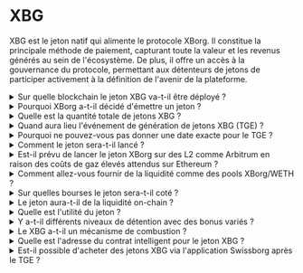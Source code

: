 # XBG

XBG est le jeton natif qui alimente le protocole XBorg. Il constitue la principale méthode de paiement, capturant toute la valeur et les revenus générés au sein de l'écosystème. De plus, il offre un accès à la gouvernance du protocole, permettant aux détenteurs de jetons de participer activement à la définition de l'avenir de la plateforme.

<details>

<summary>Sur quelle blockchain le jeton XBG va-t-il être déployé ?</summary>

Le jeton XBG est prévu pour être déployé sur la blockchain Ethereum et sera relié au réseau Polygon pour une meilleure échelle et efficacité. De plus, une allocation séparée de jetons XBG sera mise de côté pour un déploiement sur la chaîne Borg une fois qu'elle sera pleinement opérationnelle. Cette approche multi-chaînes assure une large accessibilité et polyvalence pour nos détenteurs de jetons.

</details>

<details>

<summary>Pourquoi XBorg a-t-il décidé d'émettre un jeton ?</summary>

XBorg est profondément engagé à favoriser un écosystème centré sur la communauté, et notre décision d'émettre un jeton reflète cet engagement. Contrairement aux modèles d'entreprise traditionnels qui se concentrent sur l'accumulation de valeur basée sur les actions, tous les flux de trésorerie générés au sein de notre écosystème sont redirigés vers la trésorerie de la DAO (Organisation Autonome Décentralisée). Ce modèle facilite une implication communautaire plus directe et aligne les intérêts de manière plus efficace.

En introduisant le jeton XBG, nous créons une économie in-protocole où le jeton sert de principal moyen de transaction. Ce mouvement signale un virage vers un modèle plus participatif et piloté par la communauté, où chaque membre a son mot à dire dans la direction de la plateforme et partage son succès. C'est une approche innovante qui souligne notre croyance dans le potentiel transformateur des réseaux décentralisés.

</details>

<details>

<summary>Quelle est la quantité totale de jetons XBG ?</summary>

La quantité maximale de jetons XBG a été fixée à 1 000 000 000 (1 milliard).

</details>

<details>

<summary>Quand aura lieu l'événement de génération de jetons XBG (TGE) ?</summary>

Le TGE n'a pas encore été annoncé mais aura probablement lieu d'ici le deuxième trimestre de 2024.

</details>

<details>

<summary>Pourquoi ne pouvez-vous pas donner une date exacte pour le TGE ?</summary>

En tant qu'équipe, nous pensons que les perspectives de la crypto pour le deuxième trimestre de 2024 et à l'approche des réductions de moitié de Bitcoin seront positives. L'équipe XBorg est actuellement en discussion avec des bourses de premier plan, dont les opinions ont un poids considérable dans la détermination du moment idéal pour la cotation des jetons. Il est important de noter que le lancement d'un jeton pendant des périodes de liquidité incertaine et d'intérêt pour les altcoins peut présenter un risque.

De plus, nous reconnaissons que la valeur d'un jeton réside dans la force de l'écosystème dans lequel il opère. Par conséquent, notre objectif est de cultiver une base d'utilisateurs d'au moins 100 000 personnes avant de lancer le jeton.

En regardant vers l'avenir, notre équipe est optimiste quant au potentiel du marché de la crypto vers le deuxième trimestre de 2024, en particulier à la lumière des prochaines réductions de moitié de Bitcoin.

</details>

<details>

<summary>Comment le jeton sera-t-il lancé ?</summary>

Nous prévoyons de lancer le jeton via un Balancer Liquidity Bootstrapping Pool. Veuillez noter que cela peut changer en fonction des exigences des bourses et des conditions du marché.

</details>

<details>

<summary>Est-il prévu de lancer le jeton XBorg sur des L2 comme Arbitrum en raison des coûts de gaz élevés attendus sur Ethereum ?</summary>

Oui, le jeton sera lancé sur ETH en tant que marché principal et relié sur Polygon et, éventuellement, d'autres L2.

</details>

<details>

<summary>Comment allez-vous fournir de la liquidité comme des pools XBorg/WETH ?</summary>

5 % du capital du tour de semence et une portion significative de la vente publique seront mis en tant que liquidité dans les AMM.

</details>

<details>

<summary>Sur quelles bourses le jeton sera-t-il coté ?</summary>

Nous sommes en pourparlers avec les parties suivantes.

_Bourses de premier plan :_

* Binance
* Coinbase

_et bourses de deuxième plan :_

* Kraken
* OKX
* ByBit
* Kucoin

Bien que certaines discussions aient progressé plus que d'autres, nous ne pouvons confirmer aucune cotation en bourse en raison de l'existence d'accords de non-divulgation entourant certaines discussions.

</details>

<details>

<summary>Le jeton aura-t-il de la liquidité on-chain ?</summary>

Oui, un pool uniswap sur le réseau Ethereum (quickswap pour Polygon) sera mis à disposition et XBorg fournira la liquidité initiale. Nous inciterons en outre les provisions de liquidité de tiers avec des récompenses LP. 5 % du capital du tour de semence et une portion significative de la vente publique seront mis en tant que liquidité dans les AMM.

</details>

<details>

<summary>Quelle est l'utilité du jeton ?</summary>

Le jeton XBG joue un rôle crucial dans le réseau, servant de principal moyen de paiement, de gouvernance et d'incitations protocolaires.

**Paiements in-app & Frais de plateforme**

XBG est la méthode principale de paiement et de transactions à travers le protocole, qui est soumis à certains frais. Pour les utilisateurs Web2 préférant le paiement en fiat, XBorg acquiert l'équivalent des jetons XBG sur le marché ouvert. La liste des frais collectés via le protocole peut être trouvée sur la diapositive : Durabilité du Protocole & Revenus. Ces frais sont facturés en XBG.

**Gouvernance**

Le jeton XBG est utilisé pour les actions de gouvernance dans la DAO XBorg après l'événement de génération de jetons. Les détenteurs de jetons XBG ont la capacité de voter sur les décisions clés concernant le développement du protocole.

**Staking**

50 % des frais et revenus payés en XBG sont destinés au pool de récompenses de staking. Le montant des récompenses de staking reçues est déterminé par la durée de la période de blocage et le statut de l'individu au sein du protocole.

**Accès au Protocole**

Certaines fonctionnalités et utilités du protocole sont soumises à des restrictions d'accès basées sur la quantité de XBG détenue et le statut de l'utilisateur au sein du protocole.

</details>

<details>

<summary>Y a-t-il différents niveaux de détention avec des bonus variés ?</summary>

Actuellement, posséder des jetons XBG ne confère aucun niveau particulier ; cependant, il convient de noter que l'accès à certaines fonctionnalités sera conditionné par la quantité de XBG détenue en possession.

</details>

<details>

<summary>Le XBG a-t-il un mécanisme de combustion ?</summary>

Actuellement, 50 % des revenus sont alloués au rendement du staking tandis que le reste est alloué à la trésorerie. La gouvernance pourrait décider de la répartition exacte des revenus et allouer une portion à un mécanisme de combustion.

</details>

<details>

<summary>Quelle est l'adresse du contrat intelligent pour le jeton XBG ?</summary>

Le contrat du jeton XBG n'a pas été déployé sur testnet ou mainnet. Il n'y a donc pas d'adresses de contrat disponibles.

</details>

<details>

<summary>Est-il possible d'acheter des jetons XBG via l'application Swissborg après le TGE ?</summary>

C'est très probable. Pour être coté sur SwissBorg, le jeton XBG doit être coté sur Kraken, Binance ou LBank.

</details>